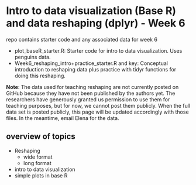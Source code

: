 # Intro to data visualization (Base R) and data reshaping (dplyr) - Week 6
repo contains starter code and any associated data for week 6

* plot_baseR_starter.R: Starter code for intro to data visualization. Uses penguins data. 
* Week6_reshaping_intro+practice_starter.R and key: Conceptual introduction to reshaping data plus practice with tidyr functions for doing this reshaping.

**Note**: The data used for teaching reshaping are not currently posted on GitHub because they have not been published by the authors yet. The researchers have generously granted us permission to use them for teaching purposes, but for now, we cannot post them publicly. When the full data set is posted publicly, this page will be updated accordingly with those files. In the meantime, email Elena for the data.

## overview of topics
* Reshaping 
  * wide format
  * long format
* intro to data visualization 
* simple plots in base R
